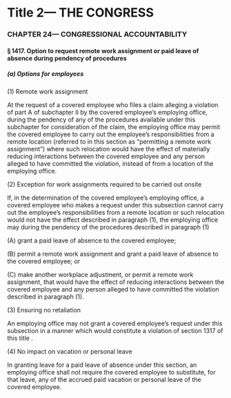 
# Title 2— THE CONGRESS
### CHAPTER 24— CONGRESSIONAL ACCOUNTABILITY
#### § 1417. Option to request remote work assignment or paid leave of absence during pendency of procedures
##### (a) Options for employees

(1) Remote work assignment

At the request of a covered employee who files a claim alleging a violation of part A of subchapter II by the covered employee’s employing office, during the pendency of any of the procedures available under this subchapter for consideration of the claim, the employing office may permit the covered employee to carry out the employee’s responsibilities from a remote location (referred to in this section as “permitting a remote work assignment”) where such relocation would have the effect of materially reducing interactions between the covered employee and any person alleged to have committed the violation, instead of from a location of the employing office.

(2) Exception for work assignments required to be carried out onsite

If, in the determination of the covered employee’s employing office, a covered employee who makes a request under this subsection cannot carry out the employee’s responsibilities from a remote location or such relocation would not have the effect described in paragraph (1), the employing office may during the pendency of the procedures described in paragraph (1)

(A) grant a paid leave of absence to the covered employee;

(B) permit a remote work assignment and grant a paid leave of absence to the covered employee; or

(C) make another workplace adjustment, or permit a remote work assignment, that would have the effect of reducing interactions between the covered employee and any person alleged to have committed the violation described in paragraph (1).

(3) Ensuring no retaliation

An employing office may not grant a covered employee’s request under this subsection in a manner which would constitute a violation of section 1317 of this title .

(4) No impact on vacation or personal leave

In granting leave for a paid leave of absence under this section, an employing office shall not require the covered employee to substitute, for that leave, any of the accrued paid vacation or personal leave of the covered employee.
